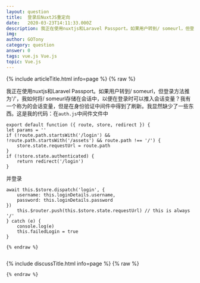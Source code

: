 ```yaml
---
layout: question
title:  登录后NuxtJS重定向
date:   2020-03-23T14:11:33.000Z
description: 我正在使用nuxtjs和Laravel Passport。如果用户转到/ someurl，但登录方法推为'/'，我如何将/ someurl存储在会话中，以...
img: 
author: GOTony
category: question
answer: 0
tags: vue.js Vue.js
topic: Vue.js
---
```

<div class="article-root">
  <div class="article">
    {% include articleTitle.html info=page %}
    {% raw %}
    <div class="article-content"><p><font style="vertical-align: inherit;"><font style="vertical-align: inherit;">我正在使用nuxtjs和Laravel Passport。</font><font style="vertical-align: inherit;">如果用户转到/ someurl，但登录方法推为'/'，我如何将/ someurl存储在会话中，以便在登录时可以推入会话变量？</font><font style="vertical-align: inherit;">我有一个称为的会话变量，但是在身份验证中间件中得到了刷新。</font><font style="vertical-align: inherit;">我显然缺少了一些东西。</font><font style="vertical-align: inherit;">这是我的代码：在</font></font><code>auth.js</code><font style="vertical-align: inherit;"><font style="vertical-align: inherit;">中间件文件中</font></font></p>

<pre><code>export default function ({ route, store, redirect }) {<font></font>
let params = ''<font></font>
if (!route.path.startsWith('/login') &amp;&amp; !route.path.startsWith('/assets') &amp;&amp; route.path !== '/') {<font></font>
    store.state.requestUrl = route.path<font></font>
}<font></font>
if (!store.state.authenticated) {<font></font>
    return redirect('/login')<font></font>
}<font></font>
</code></pre>

<p><font style="vertical-align: inherit;"><font style="vertical-align: inherit;">并登录</font></font></p>

<pre><code>await this.$store.dispatch('login', {<font></font>
    username: this.loginDetails.username,<font></font>
    password: this.loginDetails.password<font></font>
})<font></font>
    this.$router.push(this.$store.state.requestUrl) // this is always '/'<font></font>
} catch (e) {<font></font>
    console.log(e)<font></font>
    this.failedLogin = true<font></font>
}<font></font>
</code></pre></div>
    {% endraw %}
  </div>
  <p style="height: 0;width:0;overflow: hidden;"> 第3137篇《登录后NuxtJS重定向》来自Winter(https://github.com/aiyld/aiyld.github.io)的站点</p>
  <div class="discuss-wrapper">
    {% include discussTitle.html info=page %}
    {% raw %}
    
    {% endraw %}
  </div>
<div>
